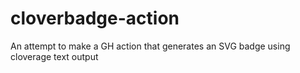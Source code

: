 # cloverbadge-action
An attempt to make a GH action that generates an SVG badge using cloverage text output
